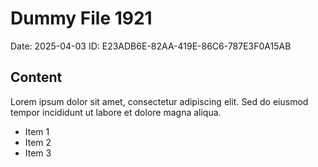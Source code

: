 # Dummy File 1921

Date: 2025-04-03
ID: E23ADB6E-82AA-419E-86C6-787E3F0A15AB

## Content

Lorem ipsum dolor sit amet, consectetur adipiscing elit.
Sed do eiusmod tempor incididunt ut labore et dolore magna aliqua.

* Item 1
* Item 2
* Item 3

